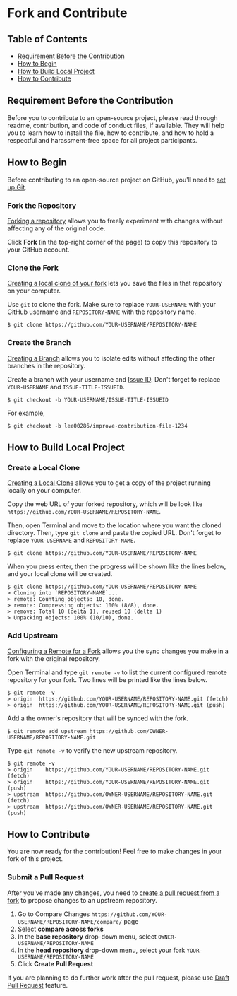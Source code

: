 # Fork and Contribute

## Table of Contents
- [Requirement Before the Contribution](#requiurement-before-the-contribution)
- [How to Begin](#how-to-begin)
- [How to Build Local Project](#how-to-build-local-project)
- [How to Contribute](#how-to-contribute)

## Requirement Before the Contribution

Before you to contribute to an open-source project, please read through readme, contribution, and code of conduct files, if available. They will help you to learn how to install the file, how to contribute, and how to hold a respectful and harassment-free space for all project participants.

## How to Begin

Before contributing to an open-source project on GitHub, you'll need to [set up Git](https://docs.github.com/en/github/getting-started-with-github/set-up-git).

### Fork the Repository

[Forking a repository](https://docs.github.com/en/github/getting-started-with-github/fork-a-repo) allows you to freely experiment with changes without affecting any of the original code.

Click **Fork** (in the top-right corner of the page) to copy this repository to your GitHub account.

### Clone the Fork

[Creating a local clone of your fork](https://docs.github.com/en/github/getting-started-with-github/fork-a-repo#step-2-create-a-local-clone-of-your-fork) lets you save the files in that repository on your computer.

Use `git` to clone the fork. Make sure to replace `YOUR-USERNAME` with your GitHub username and `REPOSITORY-NAME` with the repository name.

```
$ git clone https://github.com/YOUR-USERNAME/REPOSITORY-NAME
```

### Create the Branch

[Creating a Branch](https://docs.github.com/en/github/collaborating-with-issues-and-pull-requests/creating-and-deleting-branches-within-your-repository) allows you to isolate edits without affecting the other branches in the repository.

Create a branch with your username and [Issue ID](https://github.com/lee00286/github-explained/issues). Don't forget to replace `YOUR-USERNAME` and `ISSUE-TITLE-ISSUEID`.

```
$ git checkout -b YOUR-USERNAME/ISSUE-TITLE-ISSUEID
```

For example,

```
$ git checkout -b lee00286/improve-contribution-file-1234
```

## How to Build Local Project

### Create a Local Clone

[Creating a Local Clone](https://docs.github.com/en/github/getting-started-with-github/fork-a-repo#step-2-create-a-local-clone-of-your-fork) allows you to get a copy of the project running locally on your computer.

Copy the web URL of your forked repository, which will be look like `https://github.com/YOUR-USERNAME/REPOSITORY-NAME`.

Then, open Terminal and move to the location where you want the cloned directory. Then, type `git clone` and paste the copied URL. Don't forget to replace `YOUR-USERNAME` and `REPOSITORY-NAME`.

```
$ git clone https://github.com/YOUR-USERNAME/REPOSITORY-NAME
```

When you press enter, then the progress will be shown like the lines below, and your local clone will be created.

```
$ git clone https://github.com/YOUR-USERNAME/REPOSITORY-NAME
> Cloning into `REPOSITORY-NAME`...
> remote: Counting objects: 10, done.
> remote: Compressing objects: 100% (8/8), done.
> remove: Total 10 (delta 1), reused 10 (delta 1)
> Unpacking objects: 100% (10/10), done.
```

### Add Upstream

[Configuring a Remote for a Fork](https://docs.github.com/en/github/collaborating-with-issues-and-pull-requests/configuring-a-remote-for-a-fork) allows you the sync changes you make in a fork with the original repository.

Open Terminal and type `git remote -v` to list the current configured remote repository for your fork. Two lines will be printed like the lines below.

```
$ git remote -v
> origin  https://github.com/YOUR-USERNAME/REPOSITORY-NAME.git (fetch)
> origin  https://github.com/YOUR-USERNAME/REPOSITORY-NAME.git (push)
```

Add a the owner's repository that will be synced with the fork.

```
$ git remote add upstream https://github.com/OWNER-USERNAME/REPOSITORY-NAME.git
```

Type `git remote -v` to verify the new upstream repository.

```
$ git remote -v
> origin    https://github.com/YOUR-USERNAME/REPOSITORY-NAME.git (fetch)
> origin    https://github.com/YOUR-USERNAME/REPOSITORY-NAME.git (push)
> upstream  https://github.com/OWNER-USERNAME/REPOSITORY-NAME.git (fetch)
> upstream  https://github.com/OWNER-USERNAME/REPOSITORY-NAME.git (push)
```

## How to Contribute

You are now ready for the contribution! Feel free to make changes in your fork of this project.

### Submit a Pull Request

After you've made any changes, you need to [create a pull request from a fork](https://docs.github.com/en/github/collaborating-with-issues-and-pull-requests/creating-a-pull-request-from-a-fork) to propose changes to an upstream repository.

1. Go to Compare Changes `https://github.com/YOUR-USERNAME/REPOSITORY-NAME/compare/` page
1. Select **compare across forks**
1. In the **base repository** drop-down menu, select `OWNER-USERNAME/REPOSITORY-NAME`
1. In the **head repository** drop-down menu, select your fork `YOUR-USERNAME/REPOSITORY-NAME`
1. Click **Create Pull Request**

If you are planning to do further work after the pull request, please use [Draft Pull Request](https://docs.github.com/en/github/collaborating-with-issues-and-pull-requests/about-pull-requests#draft-pull-requests) feature.
